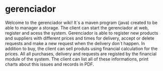 # gerenciador
Welcome to the gerenciador wiki! It´s a maven program (java) created to be able to manager a storage. The client can start the gerenciador at web, register and acess the system. Gerenciador is able to register new products and suppliers with different prices and times for delivery, accept or delete requests and make a new request when the delivery don´t happen. In addition to buy, the client can sell produts using financial calculation for the prices. All all purchases, delivery and requests are registed by the financial module of the system. The client can list all of these informations, print charts about this issues and records in PDF.

